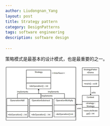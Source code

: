 ```yaml
---
author: Liudongnan_Yang
layout: post
title: Strategy pattern
category: DesignPatterns
tags: software engineering
description: software design

---
```

策略模式是最基本的设计模式，也是最重要的之一。

![](/uploads/download.png "Strategy Pattern")